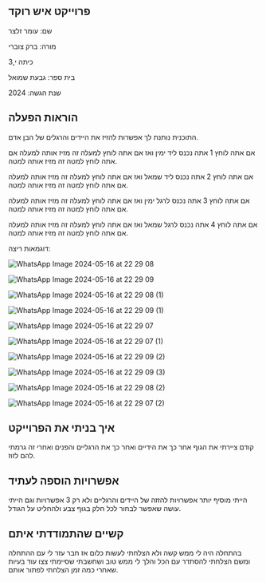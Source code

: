 ## פרוייקט איש רוקד


שם: עומר זלצר


מורה: ברק צוברי


כיתה י,3


בית ספר: גבעת שמואל


שנת הגשה: 2024


## הוראות הפעלה  

התוכנית נותנת לך אפשרות להזיז את היידים והרגלים של הבן אדם.


אם אתה לוחץ 1 אתה נכנס ליד ימין ואז אם אתה לוחץ למעלה זה מזיז אותה למעלה אם אתה לוחץ למטה זה מזיז אותה למטה.


אם אתה לוחץ 2 אתה נכנס ליד שמאל ואז אם אתה לוחץ למעלה זה מזיז אותה למעלה אם אתה לוחץ למטה זה מזיז אותה למטה.


אם אתה לוחץ 3 אתה נכנס לרגל ימין ואז אם אתה לוחץ למעלה זה מזיז אותה למעלה אם אתה לוחץ למטה זה מזיז אותה למטה.


אם אתה לוחץ 4 אתה נכנס לרגל שמאל ואז אם אתה לוחץ למעלה זה מזיז אותה למעלה אם אתה לוחץ למטה זה מזיז אותה למטה.


דוגמאות ריצה:

![WhatsApp Image 2024-05-16 at 22 29 08](https://github.com/baraksu/DancingMan/assets/168032231/d558999e-0738-460e-b036-a04bf5adb4b7)

![WhatsApp Image 2024-05-16 at 22 29 09](https://github.com/baraksu/DancingMan/assets/168032231/7b5bc0af-306a-4fd1-bf21-61448412a426)

![WhatsApp Image 2024-05-16 at 22 29 08 (1)](https://github.com/baraksu/DancingMan/assets/168032231/74874107-2b12-4115-905e-0fa49ec09d72)

![WhatsApp Image 2024-05-16 at 22 29 09 (1)](https://github.com/baraksu/DancingMan/assets/168032231/32c4da36-9acc-4fae-ad50-51c09df24ef6)

![WhatsApp Image 2024-05-16 at 22 29 07](https://github.com/baraksu/DancingMan/assets/168032231/914a45cd-6e86-44a4-b0dc-5c27447e2a75)

![WhatsApp Image 2024-05-16 at 22 29 07 (1)](https://github.com/baraksu/DancingMan/assets/168032231/3f1a7f8b-5c22-41e5-a630-78d157df0603)

![WhatsApp Image 2024-05-16 at 22 29 09 (2)](https://github.com/baraksu/DancingMan/assets/168032231/b5a18149-a094-4da4-b9f2-a265713776c3)

![WhatsApp Image 2024-05-16 at 22 29 09 (3)](https://github.com/baraksu/DancingMan/assets/168032231/72d6b787-5d30-4e78-a3ca-e6251be949f6)

![WhatsApp Image 2024-05-16 at 22 29 08 (2)](https://github.com/baraksu/DancingMan/assets/168032231/b077f013-8aca-4950-8f8a-e78ee3072b34)

![WhatsApp Image 2024-05-16 at 22 29 07 (2)](https://github.com/baraksu/DancingMan/assets/168032231/1942306c-9f4a-45a1-98da-3b89ced9d5a6)


## איך בניתי את הפרוייקט
קודם ציירתי את הגוף אחר כך את הידיים ואחר כך את הרגליים והפנים ואחרי זה גרמתי להם לזוז.

## אפשרויות הוספה לעתיד

הייתי מוסיף יותר אפשרויות להזזה של היידים והרגליים ולא רק 3 אפשרויות וגם הייתי עושה שאפשר לבחור לכל חלק בגוף צבע ולהחליט על הגודל.

## קשיים שהתמודדתי איתם
בהתחלה היה לי ממש קשה ולא הצלחתי לעשות כלום אז חבר עזר לי עם ההתחלה ומשם הצלחתי להסתדר עם הכל והלך לי ממש טוב ושחשבתי שסיימתי צצו עוד בעיות שאחרי כמה זמן הצלחתי לפתור אותם.

